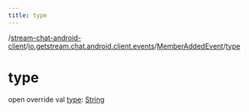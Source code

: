 ```yaml
---
title: type
---
```

/[stream-chat-android-client](../../index.md)/[io.getstream.chat.android.client.events](../index.md)/[MemberAddedEvent](index.md)/[type](type.md)  
  
  
  
# type  
open override val [type](type.md): [String](https://kotlinlang.org/api/latest/jvm/stdlib/kotlin/-string/index.html)
